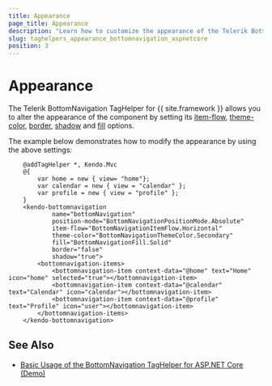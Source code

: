 ```yaml
---
title: Appearance
page_title: Appearance
description: "Learn how to customize the appearance of the Telerik BottomNavigation TagHelper for {{ site.framework }}."
slug: taghelpers_appearance_bottomnavigation_aspnetcore
position: 3
---
```


# Appearance

The Telerik BottomNavigation TagHelper for {{ site.framework }} allows you to alter the appearance of the component by setting its [item-flow](/api/javascript/ui/bottomnavigation/configuration/itemflow), [theme-color](/api/javascript/ui/bottomnavigation/configuration/themeColor), [border](/api/javascript/ui/bottomnavigation/configuration/border), [shadow](/api/javascript/ui/bottomnavigation/configuration/shadow) and [fill](/api/javascript/ui/bottomnavigation/configuration/fill) options.

The example below demonstrates how to modify the appearance by using the above settings:

```tagHelper
    @addTagHelper *, Kendo.Mvc
    @{
        var home = new { view= "home"};
        var calendar = new { view = "calendar" };
        var profile = new { view = "profile" };
    }  
    <kendo-bottomnavigation
            name="bottomNavigation"
            position-mode="BottomNavigationPositionMode.Absolute"
            item-flow="BottomNavigationItemFlow.Horizontal"
            theme-color="BottomNavigationThemeColor.Secondary"
            fill="BottomNavigationFill.Solid"
            border="false"
            shadow="true">
        <bottomnavigation-items>
            <bottomnavigation-item context-data="@home" text="Home" icon="home" selected="true"></bottomnavigation-item>
            <bottomnavigation-item context-data="@calendar" text="Calendar" icon="calendar"></bottomnavigation-item>
            <bottomnavigation-item context-data="@profile" text="Profile" icon="user"></bottomnavigation-item>
        </bottomnavigation-items>
    </kendo-bottomnavigation>
```

## See Also

* [Basic Usage of the BottomNavigation TagHelper for ASP.NET Core (Demo)](https://demos.telerik.com/aspnet-core/bottomnavigation/tag-helper)

